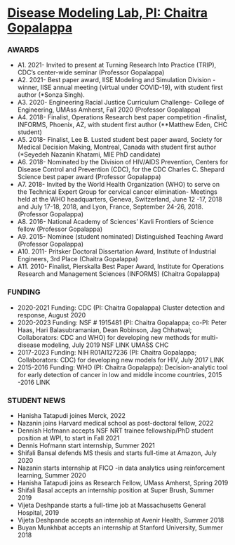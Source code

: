 # [Disease Modeling Lab, PI: Chaitra Gopalappa](https://diseasemodeling.github.io)

### AWARDS
* A1.	2021- Invited to present at Turning Research Into Practice (TRIP), CDC’s center-wide seminar (Professor Gopalappa)
* A2. 2021- Best paper award, IISE Modeling and Simulation Division -winner, IISE annual meeting (virtual under COVID-19), with student first author (*Sonza Singh).
* A3.	2020- Engineering Racial Justice Curriculum Challenge- College of Engineering, UMAss Amherst, Fall 2020 (Professor Gopalappa)
* A4.	2018- Finalist, Operations Research best paper competition -finalist, INFORMS, Phoenix, AZ, with student first author (**Matthew Eden, CHC student) 
* A5.	2018- Finalist, Lee B. Lusted student best paper award, Society for Medical Decision Making, Montreal, Canada with student first author (*Seyedeh Nazanin Khatami, MIE PhD candidate)
* A6.	2018- Nominated by the Division of HIV/AIDS Prevention, Centers for Disease Control and Prevention (CDC), for the CDC Charles C. Shepard Science best paper award (Professor Gopalappa)
* A7.	2018- Invited by the World Health Organization (WHO) to serve on the Technical Expert Group for cervical cancer elimination- Meetings held at the WHO headquarters, Geneva, Switzerland, June 12 -17, 2018 and July 17-18, 2018, and Lyon, France, September 24-26, 2018. (Professor Gopalappa)
* A8.	2016- National Academy of Sciences’ Kavli Frontiers of Science fellow (Professor Gopalappa)
* A9.	2015- Nominee (student nominated) Distinguished Teaching Award (Professor Gopalappa)
* A10.	2011- Pritsker Doctoral Dissertation Award, Institute of Industrial Engineers, 3rd Place (Chaitra Gopalappa)
* A11.	2010- Finalist, Pierskalla Best Paper Award, Institute for Operations Research and Management Sciences (INFORMS) (Chaitra Gopalappa)

### FUNDING
* 2020-2021 Funding: CDC (PI: Chaitra Gopalappa) Cluster detection and response, August 2020
* 2020-2023 Funding: NSF # 1915481 (PI: Chaitra Gopalappa; co-PI: Peter Haas, Hari Balasubramanian, Dean Robinson, Jag Chhatwal; Collaborators: CDC and WHO) for developing new methods for multi-disease modeling, July 2019 NSF LINK UMASS  CHC
* 2017-2023 Funding: NIH R01AI127236 (PI: Chaitra Gopalappa; Collaborators: CDC) for developing new models for HIV, July 2017 LINK
* 2015-2016 Funding: WHO (PI: Chaitra Gopalappa): Decision-analytic tool for early detection of cancer in low and middle income countries, 2015 -2016 LINK

### STUDENT NEWS
*   Hanisha Tatapudi joines Merck, 2022
*   Nazanin joins Harvard medical school as post-doctoral fellow, 2022 
*   Dennish Hofmann accepts NSF NRT trainee fellowship/PhD student position at WPI, to start in Fall 2021
*   Dennis Hofmann start internship, Summer 2021
*   Shifali Bansal defends MS thesis and starts full-time at Amazon, July 2020
*   Nazanin starts internship at FICO -in data analytics using reinforcement learning, Summer 2020
*   Hanisha Tatapudi joins as Research Fellow, UMass Amherst, Spring 2019
*   Shifali Basal accepts an internship position at Super Brush,  Summer 2019
*   Vijeta Deshpande starts a full-time job at Massachusetts General Hospital, 2019
*   Vijeta Deshpande accepts an internship at Avenir Health, Summer 2018 
*   Buyan Munkhbat accepts an internship at Stanford University, Summer 2018

